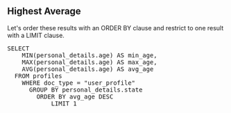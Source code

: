 ## Highest Average

Let's order these results with an ORDER BY clause and restrict to one result with a LIMIT clause.

<pre id="example">
SELECT 
    MIN(personal_details.age) AS min_age, 
	MAX(personal_details.age) AS max_age, 
	AVG(personal_details.age) AS avg_age
  FROM profiles
  	WHERE doc_type = "user_profile"
  	  GROUP BY personal_details.state
  	  	ORDER BY avg_age DESC
  	  		LIMIT 1
</pre>